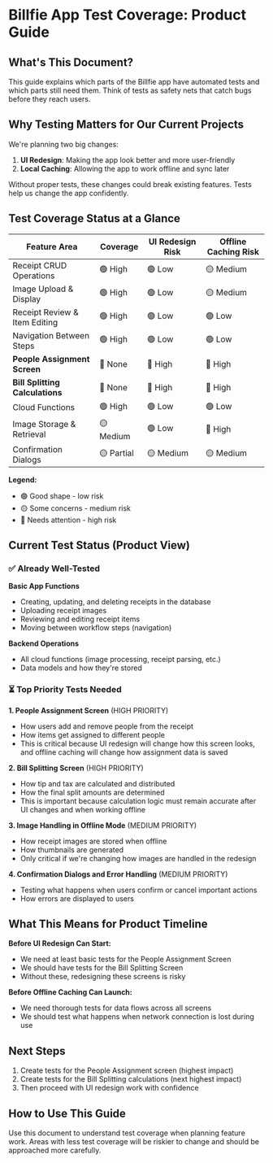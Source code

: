 # Billfie App Test Coverage: Product Guide

## What's This Document?
This guide explains which parts of the Billfie app have automated tests and which parts still need them. Think of tests as safety nets that catch bugs before they reach users.

## Why Testing Matters for Our Current Projects
We're planning two big changes:
1. **UI Redesign**: Making the app look better and more user-friendly
2. **Local Caching**: Allowing the app to work offline and sync later

Without proper tests, these changes could break existing features. Tests help us change the app confidently.

## Test Coverage Status at a Glance

| Feature Area | Coverage | UI Redesign Risk | Offline Caching Risk |
|--------------|----------|------------------|----------------------|
| Receipt CRUD Operations | 🟢 High | 🟢 Low | 🟡 Medium |
| Image Upload & Display | 🟢 High | 🟢 Low | 🟡 Medium |
| Receipt Review & Item Editing | 🟢 High | 🟢 Low | 🟢 Low |
| Navigation Between Steps | 🟢 High | 🟢 Low | 🟢 Low |
| **People Assignment Screen** | 🔴 None | 🔴 High | 🔴 High |
| **Bill Splitting Calculations** | 🔴 None | 🔴 High | 🔴 High |
| Cloud Functions | 🟢 High | 🟢 Low | 🟢 Low |
| Image Storage & Retrieval | 🟡 Medium | 🟢 Low | 🔴 High |
| Confirmation Dialogs | 🟡 Partial | 🟡 Medium | 🟡 Medium |

**Legend:**
- 🟢 Good shape - low risk
- 🟡 Some concerns - medium risk
- 🔴 Needs attention - high risk

## Current Test Status (Product View)

### ✅ Already Well-Tested

**Basic App Functions**
- Creating, updating, and deleting receipts in the database
- Uploading receipt images 
- Reviewing and editing receipt items
- Moving between workflow steps (navigation)

**Backend Operations**
- All cloud functions (image processing, receipt parsing, etc.)
- Data models and how they're stored

### ⏳ Top Priority Tests Needed

**1. People Assignment Screen** (HIGH PRIORITY)
- How users add and remove people from the receipt
- How items get assigned to different people
- This is critical because UI redesign will change how this screen looks, and offline caching will change how assignment data is saved

**2. Bill Splitting Screen** (HIGH PRIORITY)
- How tip and tax are calculated and distributed
- How the final split amounts are determined
- This is important because calculation logic must remain accurate after UI changes and when working offline

**3. Image Handling in Offline Mode** (MEDIUM PRIORITY)
- How receipt images are stored when offline
- How thumbnails are generated
- Only critical if we're changing how images are handled in the redesign

**4. Confirmation Dialogs and Error Handling** (MEDIUM PRIORITY)
- Testing what happens when users confirm or cancel important actions
- How errors are displayed to users

## What This Means for Product Timeline

**Before UI Redesign Can Start:**
- We need at least basic tests for the People Assignment Screen
- We should have tests for the Bill Splitting Screen
- Without these, redesigning these screens is risky

**Before Offline Caching Can Launch:**
- We need thorough tests for data flows across all screens
- We should test what happens when network connection is lost during use

## Next Steps

1. Create tests for the People Assignment screen (highest impact)
2. Create tests for the Bill Splitting calculations (next highest impact)
3. Then proceed with UI redesign work with confidence

## How to Use This Guide

Use this document to understand test coverage when planning feature work. Areas with less test coverage will be riskier to change and should be approached more carefully. 